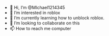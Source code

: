 - 👋 Hi, I’m @MIchael1214345
- 👀 I’m interested in roblox
- 🌱 I’m currently learning how to unblock roblox.
- 💞️ I’m looking to collaborate on this
- 📫 How to reach me computer

<!---
MIchael1214345/MIchael1214345 is a ✨ special ✨ repository because its `README.md` (this file) appears on your GitHub profile.
You can click the Preview link to take a look at your changes.
--->
